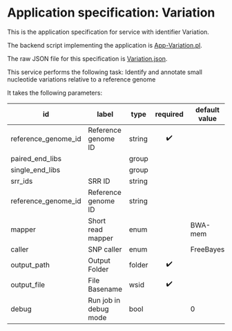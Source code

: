 
# Application specification: Variation

This is the application specification for service with identifier Variation.

The backend script implementing the application is [App-Variation.pl](../service-scripts/App-Variation.pl).

The raw JSON file for this specification is [Variation.json](Variation.json).

This service performs the following task:   Identify and annotate small nucleotide variations relative to a reference genome

It takes the following parameters:

| id | label | type | required | default value |
| -- | ----- | ---- | :------: | ------------ |
| reference_genome_id | Reference genome ID | string  | :heavy_check_mark: |  |
| paired_end_libs |  | group  |  |  |
| single_end_libs |  | group  |  |  |
| srr_ids | SRR ID | string  |  |  |
| reference_genome_id | Reference genome ID | string  |  |  |
| mapper | Short read mapper | enum  |  | BWA-mem |
| caller | SNP caller | enum  |  | FreeBayes |
| output_path | Output Folder | folder  | :heavy_check_mark: |  |
| output_file | File Basename | wsid  | :heavy_check_mark: |  |
| debug | Run job in debug mode | bool  |  | 0 |

